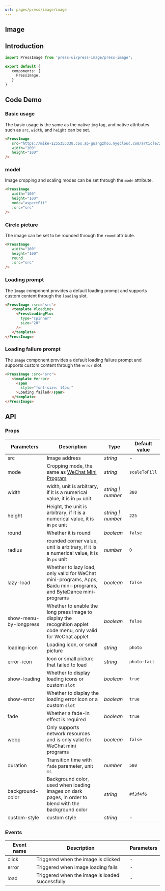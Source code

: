 ```yaml
---
url: pages/press/image/image
---
```


## Image 


## Introduction

```ts
import PressImage from 'press-ui/press-image/press-image';

export default {
   components: {
     PressImage,
   }
}
```

## Code Demo

### Basic usage

The basic usage is the same as the native `img` tag, and native attributes such as `src`, `width`, and `height` can be set.

```html
<PressImage
   src="https://mike-1255355338.cos.ap-guangzhou.myqcloud.com/article/2023/10/own_mike_356f9fd1f505c35fa6.jpg"
   width="100"
   height="100"
/>
```

### model

Image cropping and scaling modes can be set through the `mode` attribute.

```html
<PressImage
   width="100"
   height="100"
   mode="aspectFit"
   :src="src"
/>
```

### Circle picture

The image can be set to be rounded through the `round` attribute.

```html
<PressImage
   width="100"
   height="100"
   round
   :src="src"
/>
```
### Loading prompt

The `Image` component provides a default loading prompt and supports custom content through the `loading` slot.

```html
<PressImage :src="src">
   <template #loading>
     <PressLoadingPlus
       type="spinner"
       size="20"
     />
   </template>
</PressImage>
```

### Loading failure prompt

The `Image` component provides a default loading failure prompt and supports custom content through the `error` slot.

```html
<PressImage :src="src">
   <template #error>
     <span
       style="font-size: 14px;"
     >Loading failed</span>
   </template>
</PressImage>
```


## API

### Props

| Parameters             | Description                                                                                                             | Type               | Default value |
| ---------------------- | ----------------------------------------------------------------------------------------------------------------------- | ------------------ | ------------- |
| src                    | Image address                                                                                                           | _string_           | -             |
| mode                   | Cropping mode, the same as [WeChat Mini Program](https://developers.weixin.qq.com/miniprogram/dev/component/image.html) | _string_           | `scaleToFill` |
| width                  | width, unit is arbitrary, if it is a numerical value, it is in `px` unit                                                | _string \| number_ | `300`         |
| height                 | Height, the unit is arbitrary, if it is a numerical value, it is in `px` unit                                           | _string \| number_ | `225`         |
| round                  | Whether it is round                                                                                                     | _boolean_          | `false`       |
| radius                 | rounded corner value, unit is arbitrary, if it is a numerical value, it is in `px` unit                                 | _number_           | `0`           |
| lazy-load              | Whether to lazy load, only valid for WeChat mini-programs, Apps, Baidu mini-programs, and ByteDance mini-programs       | _boolean_          | `false`       |
| show-menu-by-longpress | Whether to enable the long press image to display the recognition applet code menu, only valid for WeChat applet        | _boolean_          | `false`       |
| loading-icon           | Loading icon, or small picture                                                                                          | _string_           | `photo`       |
| error-icon             | Icon or small picture that failed to load                                                                               | _string_           | `photo-fail`  |
| show-loading           | Whether to display loading icons or custom `slot`                                                                       | _boolean_          | `true`        |
| show-error             | Whether to display the loading error icon or a custom `slot`                                                            | _boolean_          | `true`        |
| fade                   | Whether a fade-in effect is required                                                                                    | _boolean_          | `true`        |
| webp                   | Only supports network resources and is only valid for WeChat mini programs                                              | _boolean_          | `false`       |
| duration               | Transition time with `fade` parameter, unit `ms`                                                                        | _number_           | `500`         |
| background-color       | Background color, used when loading images on dark pages, in order to blend with the background color                   | _string_           | `#f3f4f6`     |
| custom-style           | custom style                                                                                                            | _string_           | -             |



### Events

| Event name | Description                                     | Parameters |
| ---------- | ----------------------------------------------- | ---------- |
| click      | Triggered when the image is clicked             | -          |
| error      | Triggered when image loading fails              | -          |
| load       | Triggered when the image is loaded successfully | -          |